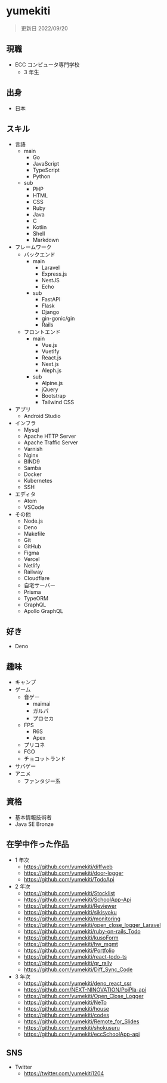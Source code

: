 # yumekiti

> 更新日 2022/09/20

## 現職

- ECC コンピュータ専門学校
  - 3 年生

## 出身

- 日本

## スキル

- 言語
  - main
    - Go
    - JavaScript
    - TypeScript
    - Python
  - sub
    - PHP
    - HTML
    - CSS
    - Ruby
    - Java
    - C
    - Kotlin
    - Shell
    - Markdown
- フレームワーク
  - バックエンド
    - main
      - Laravel
      - Express.js
      - NestJS
      - Echo
    - sub
      - FastAPI
      - Flask
      - Django
      - gin-gonic/gin
      - Rails
  - フロントエンド
    - main
      - Vue.js
      - Vuetify
      - React.js
      - Next.js
      - Aleph.js
    - sub
      - Alpine.js
      - jQuery
      - Bootstrap
      - Tailwind CSS
- アプリ
  - Android Studio
- インフラ
  - Mysql
  - Apache HTTP Server
  - Apache Traffic Server
  - Varnish
  - Nginx
  - BIND9
  - Samba
  - Docker
  - Kubernetes
  - SSH
- エディタ
  - Atom
  - VSCode
- その他
  - Node.js
  - Deno
  - Makefile
  - Git
  - GitHub
  - Figma
  - Vercel
  - Netlify
  - Railway
  - Cloudflare
  - 自宅サーバー
  - Prisma
  - TypeORM
  - GraphQL
  - Apollo GraphQL

## 好き

- Deno

## 趣味

- キャンプ
- ゲーム
  - 音ゲー
    - maimai
    - ガルパ
    - プロセカ
  - FPS
    - R6S
    - Apex
  - プリコネ
  - FGO
  - チョコットランド
- サバゲー
- アニメ
  - ファンタジー系

## 資格

- 基本情報技術者
- Java SE Bronze

## 在学中作った作品

- 1 年次
  - https://github.com/yumekiti/diffweb
  - https://github.com/yumekiti/door-logger
  - https://github.com/yumekiti/TodoApi
- 2 年次
  - https://github.com/yumekiti/Stocklist
  - https://github.com/yumekiti/SchoolApp-Api
  - https://github.com/yumekiti/Reviewer
  - https://github.com/yumekiti/sikisyoku
  - https://github.com/yumekiti/monitoring
  - https://github.com/yumekiti/open_close_logger_Laravel
  - https://github.com/yumekiti/ruby-on-rails_Todo
  - https://github.com/yumekiti/kusoForm
  - https://github.com/yumekiti/hw_mgmt
  - https://github.com/yumekiti/Portfolio
  - https://github.com/yumekiti/react-todo-ts
  - https://github.com/yumekiti/qr_rally
  - https://github.com/yumekiti/Diff_Sync_Code
- 3 年次
  - https://github.com/yumekiti/deno_react_ssr
  - https://github.com/NEXT-NINOVATION/PoiPla-api
  - https://github.com/yumekiti/Open_Close_Logger
  - https://github.com/yumekiti/NeTo
  - https://github.com/yumekiti/house
  - https://github.com/yumekiti/codes
  - https://github.com/yumekiti/Remote_for_Slides
  - https://github.com/yumekiti/shokusuru
  - https://github.com/yumekiti/eccSchoolApp-api

## SNS

- Twitter
  - https://twitter.com/yumekiti1204
